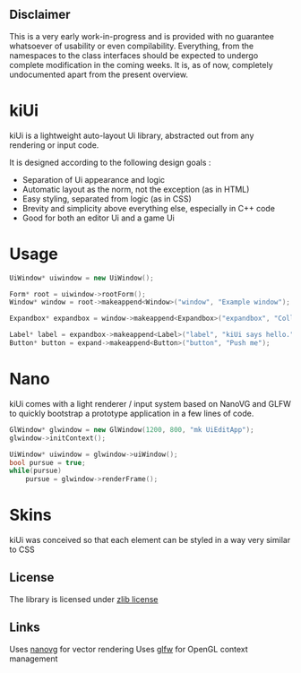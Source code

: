 ## Disclaimer
This is a very early work-in-progress and is provided with no guarantee whatsoever of usability or even compilability.
Everything, from the namespaces to the class interfaces should be expected to undergo complete modification in the coming weeks.
It is, as of now, completely undocumented apart from the present overview.

kiUi
====

kiUi is a lightweight auto-layout Ui library, abstracted out from any rendering or input code.

It is designed according to the following design goals :
- Separation of Ui appearance and logic
- Automatic layout as the norm, not the exception (as in HTML)
- Easy styling, separated from logic (as in CSS)
- Brevity and simplicity above everything else, especially in C++ code
- Good for both an editor Ui and a game Ui

Usage
====
```C++
UiWindow* uiwindow = new UiWindow();

Form* root = uiwindow->rootForm();
Window* window = root->makeappend<Window>("window", "Example window");

Expandbox* expandbox = window->makeappend<Expandbox>("expandbox", "Collapsable box");

Label* label = expandbox->makeappend<Label>("label", "kiUi says hello.");
Button* button = expand->makeappend<Button>("button", "Push me");
```

Nano
====

kiUi comes with a light renderer / input system based on NanoVG and GLFW to quickly bootstrap a prototype application in a few lines of code.

```C++
GlWindow* glwindow = new GlWindow(1200, 800, "mk UiEditApp");
glwindow->initContext();

UiWindow* uiwindow = glwindow->uiWindow();
bool pursue = true;
while(pursue)
    pursue = glwindow->renderFrame();
```

Skins
=====

kiUi was conceived so that each element can be styled in a way very similar to CSS

## License
The library is licensed under [zlib license](LICENSE.txt)

## Links
Uses [nanovg](https://github.com/memononen/nanovg) for vector rendering
Uses [glfw](https://github.com/glfw/glfw) for OpenGL context management